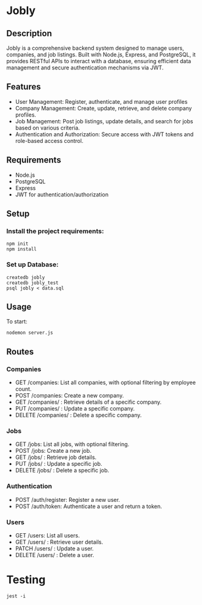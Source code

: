# Jobly

## Description

Jobly is a comprehensive backend system designed to manage users, companies, and job listings. Built with Node.js, Express, and PostgreSQL, it provides RESTful APIs to interact with a database, ensuring efficient data management and secure authentication mechanisms via JWT.

## Features

- User Management: Register, authenticate, and manage user profiles
- Company Management: Create, update, retrieve, and delete company profiles.
- Job Management: Post job listings, update details, and search for jobs based on various criteria.
- Authentication and Authorization: Secure access with JWT tokens and role-based access control.

## Requirements

- Node.js
- PostgreSQL
- Express
- JWT for authentication/authorization

## Setup

### Install the project requirements:

```
npm init
npm install
```

### Set up Database:

```
createdb jobly
createdb jobly_test
psql jobly < data.sql
```

## Usage

To start:

```
nodemon server.js
```

## Routes

### Companies

- GET /companies: List all companies, with optional filtering by employee count.
- POST /companies: Create a new company.
- GET /companies/
  : Retrieve details of a specific company.
- PUT /companies/
  : Update a specific company.
- DELETE /companies/
  : Delete a specific company.

### Jobs

- GET /jobs: List all jobs, with optional filtering.
- POST /jobs: Create a new job.
- GET /jobs/
  : Retrieve job details.
- PUT /jobs/
  : Update a specific job.
- DELETE /jobs/
  : Delete a specific job.

### Authentication

- POST /auth/register: Register a new user.
- POST /auth/token: Authenticate a user and return a token.

### Users

- GET /users: List all users.
- GET /users/
  : Retrieve user details.
- PATCH /users/
  : Update a user.
- DELETE /users/
  : Delete a user.

# Testing

```
jest -i
```

